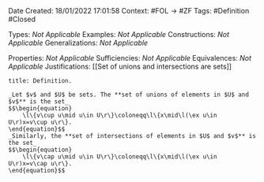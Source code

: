 <br />
<br />

Date Created: 18/01/2022 17:01:58
Context: #FOL $\to$ #ZF
Tags: #Definition #Closed

Types: _Not Applicable_
Examples: _Not Applicable_ 
Constructions: _Not Applicable_
Generalizations: _Not Applicable_

Properties: _Not Applicable_
Sufficiencies: _Not Applicable_
Equivalences: _Not Applicable_
Justifications: [[Set of unions and intersections are sets]]

``` ad-Definition
title: Definition.

_Let $v$ and $U$ be sets. The **set of unions of elements in $U$ and $v$** is the set_
$$\begin{equation}
    \l\{v\cup u\mid u\in U\r\}\coloneqq\l\{x\mid\l(\ex u\in U\r)x=v\cup u\r\}.
\end{equation}$$
_Similarly, the **set of intersections of elements in $U$ and $v$** is the set_
$$\begin{equation}
    \l\{v\cap u\mid u\in U\r\}\coloneqq\l\{x\mid\l(\ex u\in U\r)x=v\cap u\r\}.
\end{equation}$$

```
